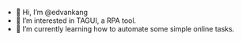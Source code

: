 - 👋 Hi, I’m @edvankang
- 👀 I’m interested in TAGUI, a RPA tool. 
- 🌱 I’m currently learning how to automate some simple online tasks. 

